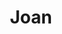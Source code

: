 ---
title: Joan
date: 
draft: false

# descripcion
description : Pulsera de plata 925 y cubic

materials: Plata 925

color: Plateado

dimensions: 18cm largo

code: 03-09-0555

type: "Pulseras"

categories: []

price: $4.330,00

price_eftvo: $3.680,00

# Images
# first image will be shown in the product page
images:
  # - image: "images/path_to_image"
  # La ubicacion de las imagenes es imagenes/Pulseras/Pulseras.Plata/03-09-0555-joan
  - image: "./images/pulseras/plata/03-09-0555.JPG"
---